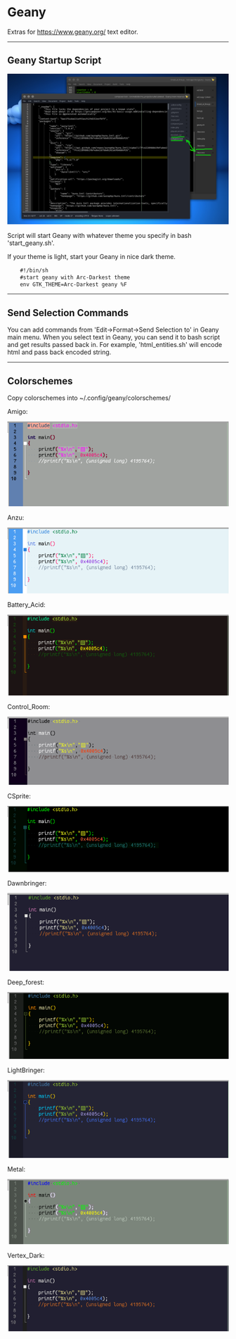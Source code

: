 # Geany
Extras for https://www.geany.org/ text editor.

---

## Geany Startup Script

![alt text](readme_data/geanythemes.png)

Script will start Geany with whatever theme you specify in bash 'start_geany.sh'.

If your theme is light, start your Geany in nice dark theme. 

		#!/bin/sh
		#start geany with Arc-Darkest theme
		env GTK_THEME=Arc-Darkest geany %F

---

## Send Selection Commands

You can add commands from 'Edit->Format->Send Selection to' in Geany main menu.
When you select text in Geany, you can send it to bash script and get 
results passed back in. For example, 'html_entities.sh' will encode html and
pass back encoded string.


---

## Colorschemes

Copy colorschemes into ~/.config/geany/colorschemes/

Amigo:

![alt text](readme_data/amigo.png)

Anzu:

![alt text](readme_data/anzu.png)

Battery_Acid:

![alt text](readme_data/battery_acid.png)

Control_Room:

![alt text](readme_data/control_room.png)

CSprite:

![alt text](readme_data/csprite.png)

Dawnbringer:

![alt text](readme_data/dawnbringer.png)

Deep_forest:

![alt text](readme_data/deep_forest.png)

LightBringer:

![alt text](readme_data/lightbringer.png)

Metal:

![alt text](readme_data/metal.png)

Vertex_Dark:

![alt text](readme_data/vertex_dark.png)
